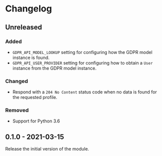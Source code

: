 # Changelog

## Unreleased

### Added

- `GDPR_API_MODEL_LOOKUP` setting for configuring how the GDPR model instance is found.
- `GDPR_API_USER_PROVIDER` setting for configuring how to obtain a `User` instance from the GDPR model instance.

### Changed

- Respond with a `204 No Content` status code when no data is found for the requested profile.

### Removed

- Support for Python 3.6

## 0.1.0 - 2021-03-15

Release the initial version of the module.
